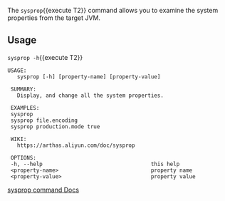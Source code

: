 The `sysprop`{{execute T2}} command allows you to examine the system properties from the target JVM.

## Usage

`sysprop -h`{{execute T2}} 

```
USAGE:
   sysprop [-h] [property-name] [property-value]

 SUMMARY:
   Display, and change all the system properties.

 EXAMPLES:
 sysprop
 sysprop file.encoding
 sysprop production.mode true

 WIKI:
   https://arthas.aliyun.com/doc/sysprop

 OPTIONS:
 -h, --help                                  this help
 <property-name>                             property name
 <property-value>                            property value
```

[sysprop command Docs](https://arthas.aliyun.com/en/doc/sysprop.html)